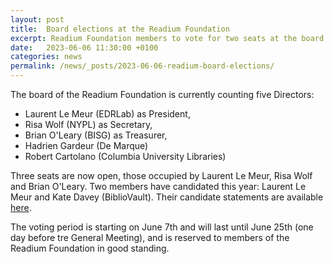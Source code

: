 ```yaml
---
layout: post
title:  Board elections at the Readium Foundation
excerpt: Readium Foundation members to vote for two seats at the board. 
date:   2023-06-06 11:30:00 +0100
categories: news
permalink: /news/_posts/2023-06-06-readium-board-elections/
---
```


The board of the Readium Foundation is currently counting five Directors:

- Laurent Le Meur (EDRLab) as President,
- Risa Wolf (NYPL) as Secretary,
- Brian O'Leary (BISG) as Treasurer,
- Hadrien Gardeur (De Marque)
- Robert Cartolano (Columbia University Libraries)

Three seats are now open, those occupied by Laurent Le Meur, Risa Wolf and Brian O'Leary. Two members have candidated this year: Laurent Le Meur and Kate Davey (BiblioVault). Their candidate statements are available [here](https://readium.org/membership/elections/2023/).

The voting period is starting on June 7th and will last until June 25th (one day before tre General Meeting), and is reserved to members of the Readium Foundation in good standing. 

